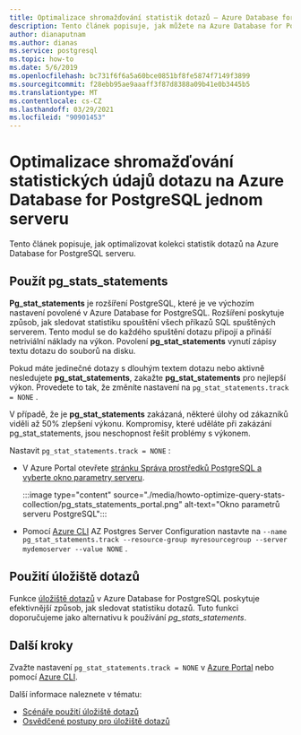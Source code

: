 ```yaml
---
title: Optimalizace shromažďování statistik dotazů – Azure Database for PostgreSQL – jeden server
description: Tento článek popisuje, jak můžete na Azure Database for PostgreSQL jednom serveru optimalizovat kolekci statistik dotazů.
author: dianaputnam
ms.author: dianas
ms.service: postgresql
ms.topic: how-to
ms.date: 5/6/2019
ms.openlocfilehash: bc731f6f6a5a60bce0851bf8fe5874f7149f3899
ms.sourcegitcommit: f28ebb95ae9aaaff3f87d8388a09b41e0b3445b5
ms.translationtype: MT
ms.contentlocale: cs-CZ
ms.lasthandoff: 03/29/2021
ms.locfileid: "90901453"
---
```

# <a name="optimize-query-statistics-collection-on-an-azure-database-for-postgresql---single-server"></a>Optimalizace shromažďování statistických údajů dotazu na Azure Database for PostgreSQL jednom serveru
Tento článek popisuje, jak optimalizovat kolekci statistik dotazů na Azure Database for PostgreSQL serveru.

## <a name="use-pg_stats_statements"></a>Použít pg_stats_statements
**Pg_stat_statements** je rozšíření PostgreSQL, které je ve výchozím nastavení povolené v Azure Database for PostgreSQL. Rozšíření poskytuje způsob, jak sledovat statistiku spouštění všech příkazů SQL spuštěných serverem. Tento modul se do každého spuštění dotazu připojí a přináší netriviální náklady na výkon. Povolení **pg_stat_statements** vynutí zápisy textu dotazu do souborů na disku.

Pokud máte jedinečné dotazy s dlouhým textem dotazu nebo aktivně nesledujete **pg_stat_statements**, zakažte **pg_stat_statements** pro nejlepší výkon. Provedete to tak, že změníte nastavení na `pg_stat_statements.track = NONE` .

V případě, že je **pg_stat_statements** zakázaná, některé úlohy od zákazníků viděli až 50% zlepšení výkonu. Kompromisy, které uděláte při zakázání pg_stat_statements, jsou neschopnost řešit problémy s výkonem.

Nastavit `pg_stat_statements.track = NONE` :

- V Azure Portal otevřete [stránku Správa prostředků PostgreSQL a vyberte okno parametry serveru](howto-configure-server-parameters-using-portal.md).

  :::image type="content" source="./media/howto-optimize-query-stats-collection/pg_stats_statements_portal.png" alt-text="Okno parametrů serveru PostgreSQL":::

- Pomocí [Azure CLI](howto-configure-server-parameters-using-cli.md) AZ Postgres Server Configuration nastavte na `--name pg_stat_statements.track --resource-group myresourcegroup --server mydemoserver --value NONE` .

## <a name="use-the-query-store"></a>Použití úložiště dotazů 
Funkce [úložiště dotazů](concepts-query-store.md) v Azure Database for PostgreSQL poskytuje efektivnější způsob, jak sledovat statistiku dotazů. Tuto funkci doporučujeme jako alternativu k používání *pg_stats_statements*. 

## <a name="next-steps"></a>Další kroky
Zvažte nastavení `pg_stat_statements.track = NONE` v [Azure Portal](howto-configure-server-parameters-using-portal.md) nebo pomocí [Azure CLI](howto-configure-server-parameters-using-cli.md).

Další informace naleznete v tématu: 
- [Scénáře použití úložiště dotazů](concepts-query-store-scenarios.md) 
- [Osvědčené postupy pro úložiště dotazů](concepts-query-store-best-practices.md) 
